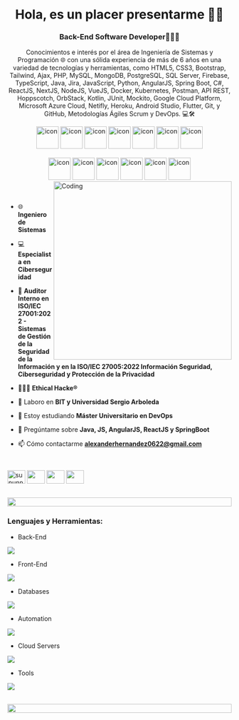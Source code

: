 <h1 align="center">Hola, es un placer presentarme 👋🏼</h1>
<h3 align="center">Back-End Software Developer👨🏼‍💻
</h3>
<p align="center">
 Conocimientos e interés por el área de Ingeniería de Sistemas y Programación  🌐 con una sólida experiencia de más de 6 años en una variedad de tecnologías y herramientas, como HTML5, CSS3, Bootstrap, Tailwind, Ajax, PHP, MySQL, MongoDB, PostgreSQL, SQL Server, Firebase, TypeScript, Java, Jira, JavaScript, Python, AngularJS, Spring Boot, C#, ReactJS, NextJS, NodeJS, VueJS, Docker, Kubernetes, Postman, API REST, Hoppscotch, OrbStack, Kotlin, JUnit, Mockito, Google Cloud Platform, Microsoft Azure Cloud, Netifly, Heroku, Android Studio, Flutter, Git, y GitHub, Metodologías Ágiles Scrum y DevOps. 💻🛠️</p>


<div align="center">
  <img src="https://techstack-generator.vercel.app/java-icon.svg" alt="icon" width="50" height="50" />
 <img src="https://techstack-generator.vercel.app/csharp-icon.svg" alt="icon" width="50" height="50" />
  <img src="https://techstack-generator.vercel.app/python-icon.svg" alt="icon" width="50" height="50" />
  <img src="https://techstack-generator.vercel.app/ts-icon.svg" alt="icon" width="50" height="50" />
  <img src="https://techstack-generator.vercel.app/js-icon.svg" alt="icon"width="50" height="50" />
  <img src="https://techstack-generator.vercel.app/react-icon.svg" alt="icon" width="50" height="50" />
 <img src="https://techstack-generator.vercel.app/mysql-icon.svg" alt="icon" width="50" height="50" />
</div>

<br>

<div align="center">
  <img src="https://techstack-generator.vercel.app/docker-icon.svg" alt="icon" width="50" height="50" />
  <img src="https://techstack-generator.vercel.app/aws-icon.svg" alt="icon" width="50" height="50" />
  <img src="https://techstack-generator.vercel.app/github-icon.svg" alt="icon" width="50" height="50" />
  <img src="https://techstack-generator.vercel.app/prettier-icon.svg" alt="icon" width="50" height="50" />
  <img src="https://techstack-generator.vercel.app/restapi-icon.svg" alt="icon" width="50" height="50" />
  <img src="https://techstack-generator.vercel.app/graphql-icon.svg" alt="icon" width="50" height="50" />
</div>

<img align="right" alt="Coding" width="400" src="https://user-images.githubusercontent.com/74038190/229223263-cf2e4b07-2615-4f87-9c38-e37600f8381a.gif">
<br><br>

- 🌐  **Ingeniero de Sistemas**

- 💻  **Especialista en Ciberseguridad**
  
- 🔐  **Auditor Interno en ISO/IEC 27001:2022 - Sistemas de Gestión de la Seguridad de la Información y en la ISO/IEC 27005:2022 Información Seguridad, Ciberseguridad y Protección de la Privacidad**

- 👨🏼‍💻  **Ethical Hacke®**
  
- 🔭 Laboro en **BIT y Universidad Sergio Arboleda**

- 📱  Estoy estudiando **Máster Universitario en DevOps**

- 💬 Pregúntame sobre **Java, JS, AngularJS, ReactJS y SpringBoot**

- 📫 Cómo contactarme **alexanderhernandez0622@gmail.com**

<br>

<p align="left">
<a href="https://www.linkedin.com/in/alex-hern%C3%A1ndez-navarro%E2%9C%85-664865127?lipi=urn%3Ali%3Apage%3Ad_flagship3_profile_view_base_contact_details%3B7Boci6qSTZmUEkZjH0jIGg%3D%3D" target="blank"><img align="center" src="https://raw.githubusercontent.com/rahuldkjain/github-profile-readme-generator/master/src/images/icons/Social/linked-in-alt.svg" alt="supunnanayakkara" height="30" width="40" /></a>
<a href="https://www.facebook.com/alex.hernandez0622/" target="blank"><img align="center" src="https://raw.githubusercontent.com/rahuldkjain/github-profile-readme-generator/master/src/images/icons/Social/facebook.svg"  height="30" width="40" /></a>
<a href="https://www.instagram.com/a_hernandez0622/" target="blank"><img align="center" src="https://raw.githubusercontent.com/rahuldkjain/github-profile-readme-generator/master/src/images/icons/Social/instagram.svg" height="30" width="40" /></a>
<a href="https://www.youtube.com/@alexanderhernandeznavarro9465" target="blank"><img align="center" src="https://raw.githubusercontent.com/rahuldkjain/github-profile-readme-generator/master/src/images/icons/Social/youtube.svg"  height="30" width="40" /></a>
</p>
<br>

<img src="https://i.imgur.com/dBaSKWF.gif" height="20" width="100%">

<h3 align="left">Lenguajes y Herramientas: </h3>

- Back-End
<p align="left">
  <a href="https://skillicons.dev">
    <img src="https://skillicons.dev/icons?i=laravel,java,nodejs,py,spring,flask,fastapi,express,nestjs" />
  </a>
</p>

- Front-End
<p align="left">
  <a href="https://skillicons.dev">
    <img src="https://skillicons.dev/icons?i=ts,js,react,nextjs,redux,tailwind,materialui,angular,vue" />
  </a>
</p>

- Databases
<p align="left">
  <a href="https://skillicons.dev">
    <img src="https://skillicons.dev/icons?i=mongodb,mysql,postgresql" />
  </a>
</p>

- Automation
<p align="left">
 <a href="https://skillicons.dev">
    <img src="https://skillicons.dev/icons?i=jenkins" />
</a>
</p>

- Cloud Servers
<p align="left">
  <a href="https://skillicons.dev">
    <img src="https://skillicons.dev/icons?i=azure,aws,gcp,firebase,cloudflare" />
  </a>
</p>

- Tools
<p align="left">
  <a href="https://skillicons.dev">
    <img src="https://skillicons.dev/icons?i=git,github,docker,figma,xd,idea,vscode,postman,linux" />
  </a>
</p>

<br/>

<img src="https://i.imgur.com/dBaSKWF.gif" height="20" width="100%">



